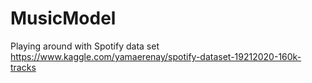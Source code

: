 # MusicModel
Playing around with Spotify data set https://www.kaggle.com/yamaerenay/spotify-dataset-19212020-160k-tracks
